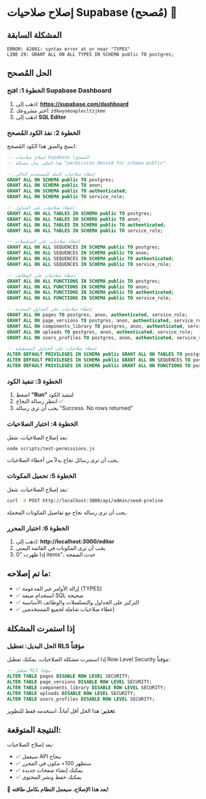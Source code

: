 # إصلاح صلاحيات Supabase (مُصحح) 🔐

## المشكلة السابقة
```
ERROR: 42601: syntax error at or near "TYPES"
LINE 29: GRANT ALL ON ALL TYPES IN SCHEMA public TO postgres;
```

## الحل المُصحح

### الخطوة 1: افتح Supabase Dashboard
1. اذهب إلى: **https://supabase.com/dashboard**
2. اختر مشروعك: `zdkwyoeoaplecltzjkmn`
3. اذهب إلى **SQL Editor**

### الخطوة 2: نفذ الكود المُصحح
انسخ والصق هذا الكود المُصحح:

```sql
-- إصلاح صلاحيات Supabase (مُصحح)
-- هذا الملف يحل مشكلة "permission denied for schema public"

-- إعطاء صلاحيات كاملة للمستخدم الحالي
GRANT ALL ON SCHEMA public TO postgres;
GRANT ALL ON SCHEMA public TO anon;
GRANT ALL ON SCHEMA public TO authenticated;
GRANT ALL ON SCHEMA public TO service_role;

-- إعطاء صلاحيات على الجداول
GRANT ALL ON ALL TABLES IN SCHEMA public TO postgres;
GRANT ALL ON ALL TABLES IN SCHEMA public TO anon;
GRANT ALL ON ALL TABLES IN SCHEMA public TO authenticated;
GRANT ALL ON ALL TABLES IN SCHEMA public TO service_role;

-- إعطاء صلاحيات على التسلسلات
GRANT ALL ON ALL SEQUENCES IN SCHEMA public TO postgres;
GRANT ALL ON ALL SEQUENCES IN SCHEMA public TO anon;
GRANT ALL ON ALL SEQUENCES IN SCHEMA public TO authenticated;
GRANT ALL ON ALL SEQUENCES IN SCHEMA public TO service_role;

-- إعطاء صلاحيات على الوظائف
GRANT ALL ON ALL FUNCTIONS IN SCHEMA public TO postgres;
GRANT ALL ON ALL FUNCTIONS IN SCHEMA public TO anon;
GRANT ALL ON ALL FUNCTIONS IN SCHEMA public TO authenticated;
GRANT ALL ON ALL FUNCTIONS IN SCHEMA public TO service_role;

-- إعطاء صلاحيات على الجداول المحددة
GRANT ALL ON pages TO postgres, anon, authenticated, service_role;
GRANT ALL ON page_versions TO postgres, anon, authenticated, service_role;
GRANT ALL ON components_library TO postgres, anon, authenticated, service_role;
GRANT ALL ON uploads TO postgres, anon, authenticated, service_role;
GRANT ALL ON users_profiles TO postgres, anon, authenticated, service_role;

-- إعطاء صلاحيات على الجداول المستقبلية
ALTER DEFAULT PRIVILEGES IN SCHEMA public GRANT ALL ON TABLES TO postgres, anon, authenticated, service_role;
ALTER DEFAULT PRIVILEGES IN SCHEMA public GRANT ALL ON SEQUENCES TO postgres, anon, authenticated, service_role;
ALTER DEFAULT PRIVILEGES IN SCHEMA public GRANT ALL ON FUNCTIONS TO postgres, anon, authenticated, service_role;
```

### الخطوة 3: تنفيذ الكود
1. اضغط **"Run"** لتنفيذ الكود
2. انتظر رسالة النجاح ✅
3. يجب أن ترى رسالة "Success. No rows returned"

### الخطوة 4: اختبار الصلاحيات
بعد إصلاح الصلاحيات، شغل:

```bash
node scripts/test-permissions.js
```

يجب أن ترى رسائل نجاح بدلاً من أخطاء الصلاحيات.

### الخطوة 5: تحميل المكونات
بعد إصلاح الصلاحيات، شغل:

```bash
curl -X POST http://localhost:3000/api/admin/seed-preline
```

يجب أن ترى رسالة نجاح مع تفاصيل المكونات المحملة.

### الخطوة 6: اختبار المحرر
1. اذهب إلى: **http://localhost:3000/editor**
2. يجب أن ترى المكونات في القائمة اليمنى
3. إذا ظهرت "0 items"، حدث الصفحة

## ما تم إصلاحه:
- ✅ إزالة الأوامر غير المدعومة (TYPES)
- ✅ استخدام صيغة SQL صحيحة
- ✅ التركيز على الجداول والتسلسلات والوظائف الأساسية
- ✅ إعطاء صلاحيات شاملة لجميع المستخدمين

## إذا استمرت المشكلة

### الحل البديل: تعطيل RLS مؤقتاً
إذا استمرت مشكلة الصلاحيات، يمكنك تعطيل Row Level Security مؤقتاً:

```sql
-- تعطيل RLS مؤقتاً
ALTER TABLE pages DISABLE ROW LEVEL SECURITY;
ALTER TABLE page_versions DISABLE ROW LEVEL SECURITY;
ALTER TABLE components_library DISABLE ROW LEVEL SECURITY;
ALTER TABLE uploads DISABLE ROW LEVEL SECURITY;
ALTER TABLE users_profiles DISABLE ROW LEVEL SECURITY;
```

**تحذير**: هذا الحل أقل أماناً، استخدمه فقط للتطوير.

## النتيجة المتوقعة:
بعد إصلاح الصلاحيات:
- ✅ سيعمل API بنجاح
- ✅ ستظهر 100+ مكون في المحرر
- ✅ يمكنك إنشاء صفحات جديدة
- ✅ يمكنك حفظ ونشر المحتوى

🎉 **بعد هذا الإصلاح، سيعمل النظام بكامل طاقته!**
